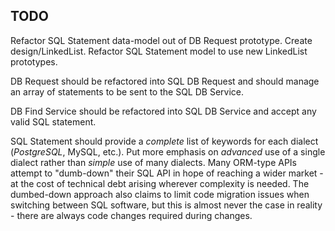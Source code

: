 TODO
----

Refactor SQL Statement data-model out of DB Request prototype. Create design/LinkedList. Refactor SQL Statement model
to use new LinkedList prototypes.

DB Request should be refactored into SQL DB Request and should manage an array of statements to be sent to the
SQL DB Service.

DB Find Service should be refactored into SQL DB Service and accept any valid SQL statement.

SQL Statement should provide a *complete* list of keywords for each dialect (*PostgreSQL*, MySQL, etc.). Put more
emphasis on *advanced* use of a single dialect rather than *simple* use of many dialects. Many ORM-type APIs attempt
to "dumb-down" their SQL API in hope of reaching a wider market - at the cost of technical debt arising wherever
complexity is needed. The dumbed-down approach also claims to limit code migration issues when switching between SQL
software, but this is almost never the case in reality - there are always code changes required during changes.
